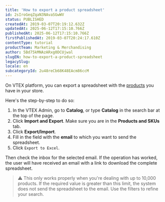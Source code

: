 ```yaml
---
title: 'How to export a product spreadsheet'
id: 2sIroGeqZqaN3NAvaSGwWV
status: PUBLISHED
createdAt: 2019-03-07T20:19:12.632Z
updatedAt: 2025-06-12T17:15:10.766Z
publishedAt: 2025-06-12T17:15:10.766Z
firstPublishedAt: 2019-03-07T20:24:17.610Z
contentType: tutorial
productTeam: Marketing & Merchandising
author: 5Bd75kMNAzARxg0DCUjwal
slugEN: how-to-export-a-product-spreadsheet
legacySlug: 
locale: en
subcategoryId: 2u48reCb68K48EAcm86ccM
---
```


On VTEX platform, you can export a spreadsheet with the [products](https://help.vtex.com/en/tutorial/adding-products--tutorials_2567) you have in your store.

Here's the step-by-step to do so:

1. In the VTEX Admin, go to __Catalog__, or type __Catalog__ in the search bar at the top of the page.
2. Click __Import and Export__.
  Make sure you are in the __Products and SKUs__ tab.
3. Click __Export/Import__.
4. Fill in the field with the __email__ to which you want to send the spreadsheet.
5. Click `Export to Excel`.

Then check the inbox for the selected email. If the operation has worked, the user will have received an email with a link to download the complete spreadsheet.

> ⚠️ This only works properly when you're dealing with up to 10,000 products. If the required value is greater than this limit, the system does not send the spreadsheet to the email. Use the filters to refine your search.
